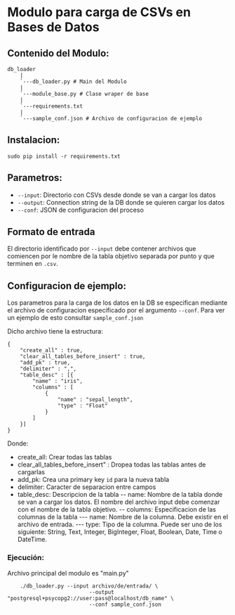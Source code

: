 
# Modulo para carga de CSVs en Bases de Datos
## Contenido del Modulo:
    db_loader
        |
        `---db_loader.py # Main del Modulo
        |
        `---module_base.py # Clase wraper de base
        |
        `---requirements.txt
        |
        `---sample_conf.json # Archivo de configuracion de ejemplo

## Instalacion:
    sudo pip install -r requirements.txt

## Parametros:

- `--input`: Directorio con CSVs desde donde se van a cargar los datos
- `--output`: Connection string de la DB donde se quieren cargar los datos
- `--conf`: JSON de configuracion del proceso

## Formato de entrada
El directorio identificado por ```--input``` debe contener archivos que comiencen por le nombre de la tabla objetivo separada por punto y que terminen en ```.csv```.

## Configuracion de ejemplo:
Los parametros para la carga de los datos en la DB se especifican mediante el archivo de configuracion especificado por el argumento ```--conf```. Para ver un ejemplo de esto consultar ```sample_conf.json```

Dicho archivo tiene la estructura:
```
{
    "create_all" : true,
    "clear_all_tables_before_insert" : true,
    "add_pk" : true,
    "delimiter" : ",",
    "table_desc" : [{
        "name" : "iris",
        "columns" : [
            {
                "name" : "sepal_length",
                "type" : "Float"
            }
        ]
    }]
}
```

Donde:
- create_all: Crear todas las tablas
- clear_all_tables_before_insert" : Dropea todas las tablas antes de cargarlas
- add_pk: Crea una primary key `id` para la nueva tabla
- delimiter: Caracter de separacion entre campos
- table_desc: Descripcion de la tabla
-- name: Nombre de la tabla donde se van a cargar los datos. El nombre del archivo input debe comenzar con el nombre de la tabla objetivo.
-- columns: Especificacion de las columnas de la tabla
--- name: Nombre de la columna. Debe existir en el archivo de entrada.
--- type: Tipo de la columna. Puede ser uno de los siguiente: String, Text, Integer, BigInteger, Float, Boolean, Date, Time o DateTime.

### Ejecución:

Archivo principal del modulo es "main.py"
```
    ./db_loader.py --input archivo/de/entrada/ \
                          --output "postgresql+psycopg2://user:pass@localhost/db_name" \
                          --conf sample_conf.json
```